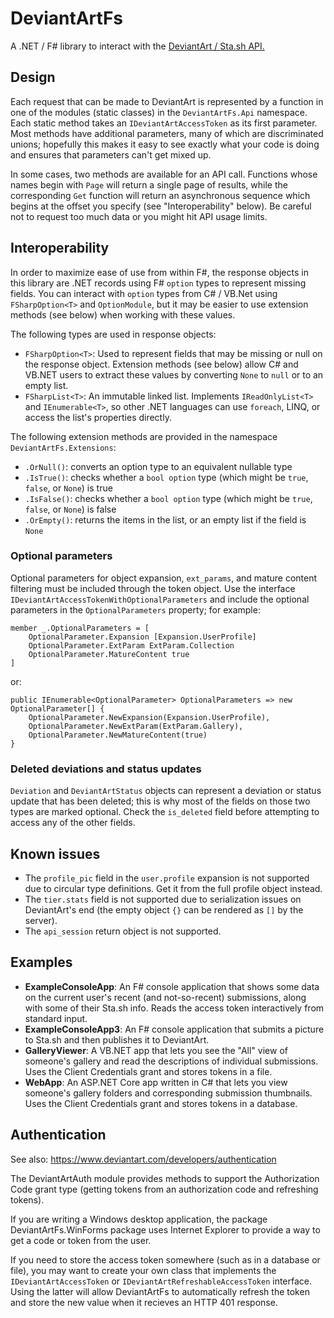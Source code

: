 # DeviantArtFs

A .NET / F# library to interact with the [DeviantArt / Sta.sh API.](https://www.deviantart.com/developers/http/v1/20200519)

## Design

Each request that can be made to DeviantArt is represented by a function
in one of the modules (static classes) in the `DeviantArtFs.Api` namespace.
Each static method takes an `IDeviantArtAccessToken` as its first parameter.
Most methods have additional parameters, many of which are discriminated
unions; hopefully this makes it easy to see exactly what your code is doing
and ensures that parameters can't get mixed up.

In some cases, two methods are available for an API call. Functions whose
names begin with `Page` will return a single page of results, while the
corresponding `Get` function will return an asynchronous sequence which
begins at the offset you specify (see "Interoperability" below). Be careful
not to request too much data or you might hit API usage limits.

## Interoperability

In order to maximize ease of use from within F#, the response objects in this
library are .NET records using F# `option` types to represent missing fields.
You can interact with `option` types from C# / VB.Net using `FSharpOption<T>`
and `OptionModule`, but it may be easier to use extension methods (see below)
when working with these values.

The following types are used in response objects:

* `FSharpOption<T>`: Used to represent fields that may be missing or null on
  the response object. Extension methods (see below) allow C# and VB.NET users
  to extract these values by converting `None` to `null` or to an empty list.
* `FSharpList<T>`: An immutable linked list. Implements `IReadOnlyList<T>` and
  `IEnumerable<T>`, so other .NET languages can use `foreach`, LINQ, or access
  the list's properties directly.

The following extension methods are provided in the namespace `DeviantArtFs.Extensions`:

* `.OrNull()`: converts an option type to an equivalent nullable type
* `.IsTrue()`: checks whether a `bool option` type (which might be `true`, `false`, or `None`) is true
* `.IsFalse()`: checks whether a `bool option` type (which might be `true`, `false`, or `None`) is false
* `.OrEmpty()`: returns the items in the list, or an empty list if the field is `None`

### Optional parameters

Optional parameters for object expansion, `ext_params`, and mature content
filtering must be included through the token object. Use the interface
`IDeviantArtAccessTokenWithOptionalParameters` and include the optional
parameters in the `OptionalParameters` property; for example:

    member _.OptionalParameters = [
        OptionalParameter.Expansion [Expansion.UserProfile]
        OptionalParameter.ExtParam ExtParam.Collection
        OptionalParameter.MatureContent true
    ]

or:

    public IEnumerable<OptionalParameter> OptionalParameters => new OptionalParameter[] {
        OptionalParameter.NewExpansion(Expansion.UserProfile),
        OptionalParameter.NewExtParam(ExtParam.Gallery),
        OptionalParameter.NewMatureContent(true)
    }

### Deleted deviations and status updates

`Deviation` and `DeviantArtStatus` objects can represent a deviation or status
update that has been deleted; this is why most of the fields on those two
types are marked optional. Check the `is_deleted` field before attempting to
access any of the other fields.

## Known issues

* The `profile_pic` field in the `user.profile` expansion is not supported due to circular type definitions. Get it from the full profile object instead.
* The `tier.stats` field is not supported due to serialization issues on DeviantArt's end (the empty object `{}` can be rendered as `[]` by the server).
* The `api_session` return object is not supported.

## Examples

* **ExampleConsoleApp**: An F# console application that shows some data on the
  current user's recent (and not-so-recent) submissions, along with some of
  their Sta.sh info. Reads the access token interactively from standard input.
* **ExampleConsoleApp3**: An F# console application that submits a picture to
  Sta.sh and then publishes it to DeviantArt.
* **GalleryViewer**: A VB.NET app that lets you see the "All" view of
  someone's gallery and read the descriptions of individual submissions.
  Uses the Client Credentials grant and stores tokens in a file.
* **WebApp**: An ASP.NET Core app written in C# that lets you view
  someone's gallery folders and corresponding submission thumbnails.
  Uses the Client Credentials grant and stores tokens in a database.

## Authentication

See also: https://www.deviantart.com/developers/authentication

The DeviantArtAuth module provides methods to support the Authorization Code
grant type (getting tokens from an authorization code and refreshing tokens).

If you are writing a Windows desktop application, the package
DeviantArtFs.WinForms package uses Internet Explorer to provide a way to get a
code or token from the user.

If you need to store the access token somewhere (such as in a database or
file), you may want to create your own class that implements the
`IDeviantArtAccessToken` or `IDeviantArtRefreshableAccessToken` interface.
Using the latter will allow DeviantArtFs to automatically refresh the token
and store the new value when it recieves an HTTP 401 response.
